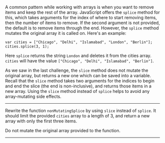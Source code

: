<div class="challenge-instructions functional-programming"><div><section id="description">
<p>A common pattern while working with arrays is when you want to remove items and keep the rest of the array. JavaScript offers the <code>splice</code> method for this, which takes arguments for the index of where to start removing items, then the number of items to remove. If the second argument is not provided, the default is to remove items through the end. However, the <code>splice</code> method mutates the original array it is called on. Here's an example:</p>
<pre class="language-js"><code class="language-js"><span class="token keyword">var</span> cities <span class="token operator">=</span> <span class="token punctuation">[</span><span class="token string">"Chicago"</span><span class="token punctuation">,</span> <span class="token string">"Delhi"</span><span class="token punctuation">,</span> <span class="token string">"Islamabad"</span><span class="token punctuation">,</span> <span class="token string">"London"</span><span class="token punctuation">,</span> <span class="token string">"Berlin"</span><span class="token punctuation">]</span><span class="token punctuation">;</span>
cities<span class="token punctuation">.</span><span class="token function">splice</span><span class="token punctuation">(</span><span class="token number">3</span><span class="token punctuation">,</span> <span class="token number">1</span><span class="token punctuation">)</span><span class="token punctuation">;</span>
</code></pre>
<p>Here <code>splice</code> returns the string <code>London</code> and deletes it from the cities array. <code>cities</code> will have the value <code>["Chicago", "Delhi", "Islamabad", "Berlin"]</code>.</p>
<p>As we saw in the last challenge, the <code>slice</code> method does not mutate the original array, but returns a new one which can be saved into a variable. Recall that the <code>slice</code> method takes two arguments for the indices to begin and end the slice (the end is non-inclusive), and returns those items in a new array. Using the <code>slice</code> method instead of <code>splice</code> helps to avoid any array-mutating side effects.</p>
</section></div><hr/><div><section id="instructions">
<p>Rewrite the function <code>nonMutatingSplice</code> by using <code>slice</code> instead of <code>splice</code>. It should limit the provided <code>cities</code> array to a length of 3, and return a new array with only the first three items.</p>
<p>Do not mutate the original array provided to the function.</p>
</section></div><hr/></div>